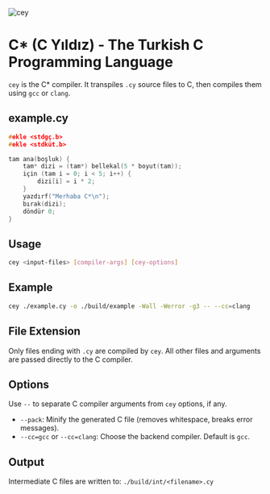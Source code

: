 ![cey](https://github.com/user-attachments/assets/8b5566b3-2e11-4050-89df-3a5376c98cf8)
# C* (C Yıldız) - The Turkish C Programming Language

`cey` is the C* compiler. It transpiles `.cy` source files to C, then compiles them using `gcc` or `clang`.

## example.cy
```c
#ekle <stdgç.b>
#ekle <stdküt.b>

tam ana(boşluk) {
    tam* dizi = (tam*) bellekal(5 * boyut(tam));
    için (tam i = 0; i < 5; i++) {
        dizi[i] = i * 2;
    }
    yazdırf("Merhaba C*\n");
    bırak(dizi);
    döndür 0;
}
```


## Usage
```bash
cey <input-files> [compiler-args] [cey-options]
```

## Example
```bash
cey ./example.cy -o ./build/example -Wall -Werror -g3 -- --cc=clang
```

## File Extension
Only files ending with `.cy` are compiled by `cey`. All other files and arguments are passed directly to the C compiler.

## Options
Use `--` to separate C compiler arguments from `cey` options, if any.
- `--pack`: Minify the generated C file (removes whitespace, breaks error messages).
- `--cc=gcc` or `--cc=clang`: Choose the backend compiler. Default is `gcc`.

## Output
Intermediate C files are written to: `./build/int/<filename>.cy`
